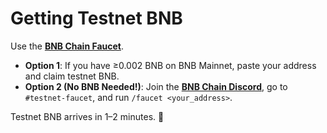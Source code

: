 # Getting Testnet BNB
Use the **[BNB Chain Faucet](https://testnet.bnbchain.org/faucet-smart)**.

- **Option 1**: If you have ≥0.002 BNB on BNB Mainnet, paste your address and claim testnet BNB.
- **Option 2 (No BNB Needed!)**: Join the **[BNB Chain Discord](https://discord.gg/bnbchain)**, go to `#testnet-faucet`, and run `/faucet <your_address>`.

Testnet BNB arrives in 1–2 minutes. 🔄